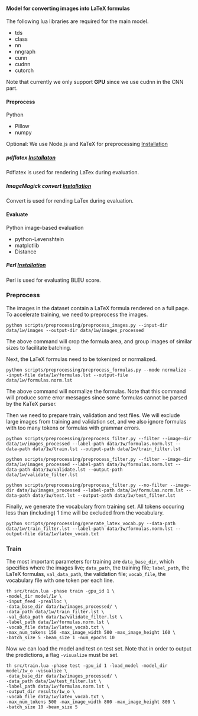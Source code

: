 #### Model for converting images into LaTeX formulas

The following lua libraries are required for the main model.

* tds
* class 
* nn
* nngraph
* cunn
* cudnn
* cutorch

Note that currently we only support **GPU** since we use cudnn in the CNN part.

#### Preprocess

Python

* Pillow
* numpy

Optional: We use Node.js and KaTeX for preprocessing [Installation](https://nodejs.org/en/)

##### pdflatex [Installaton](https://www.tug.org/texlive/)

Pdflatex is used for rendering LaTex during evaluation.

##### ImageMagick convert [Installation](http://www.imagemagick.org/script/index.php)

Convert is used for rending LaTex during evaluation.

#### Evaluate

Python image-based evaluation

* python-Levenshtein
* matplotlib
* Distance


##### Perl [Installation](https://www.perl.org/)

Perl is used for evaluating BLEU score.

### Preprocess
The images in the dataset contain a LaTeX formula rendered on a full page. To accelerate training, we need to preprocess the images. 
```
python scripts/preprocessing/preprocess_images.py --input-dir data/1w/images --output-dir data/1w/images_processed
```
The above command will crop the formula area, and group images of similar sizes to facilitate batching.

Next, the LaTeX formulas need to be tokenized or normalized.
```
python scripts/preprocessing/preprocess_formulas.py --mode normalize --input-file data/1w/formulas.lst --output-file data/1w/formulas.norm.lst
```
The above command will normalize the formulas. Note that this command will produce some error messages since some formulas cannot be parsed by the KaTeX parser.

Then we need to prepare train, validation and test files. We will exclude large images from training and validation set, and we also ignore formulas with too many tokens or formulas with grammar errors.
```
python scripts/preprocessing/preprocess_filter.py --filter --image-dir data/1w/images_processed --label-path data/1w/formulas.norm.lst --data-path data/1w/train.lst --output-path data/1w/train_filter.lst 
```

```
python scripts/preprocessing/preprocess_filter.py --filter --image-dir data/1w/images_processed --label-path data/1w/formulas.norm.lst --data-path data/1w/validate.lst --output-path data/1w/validate_filter.lst 
```

```
python scripts/preprocessing/preprocess_filter.py --no-filter --image-dir data/1w/images_processed --label-path data/1w/formulas.norm.lst --data-path data/1w/test.lst --output-path data/1w/test_filter.lst 
```

Finally, we generate the vocabulary from training set. All tokens occuring less than (including) 1 time will be excluded from the vocabulary.

```
python scripts/preprocessing/generate_latex_vocab.py --data-path data/1w/train_filter.lst --label-path data/1w/formulas.norm.lst --output-file data/1w/latex_vocab.txt
```
### Train
The most important parameters for training are `data_base_dir`, which specifies where the images live; `data_path`, the training file; `label_path`, the LaTeX formulas, `val_data_path`, the validation file; `vocab_file`, the vocabulary file with one token per each line.

```
th src/train.lua -phase train -gpu_id 1 \
-model_dir model/1w \
-input_feed -prealloc \
-data_base_dir data/1w/images_processed/ \
-data_path data/1w/train_filter.lst \
-val_data_path data/1w/validate_filter.lst \
-label_path data/1w/formulas.norm.lst \
-vocab_file data/1w/latex_vocab.txt \
-max_num_tokens 150 -max_image_width 500 -max_image_height 160 \
-batch_size 5 -beam_size 1 -num_epochs 10
```
Now we can load the model and test on test set. Note that in order to output the predictions, a flag `-visualize` must be set.

```
th src/train.lua -phase test -gpu_id 1 -load_model -model_dir model/1w_o -visualize \
-data_base_dir data/1w/images_processed/ \
-data_path data/1w/test_filter.lst \
-label_path data/1w/formulas.norm.lst \
-output_dir results/1w_o \
-vocab_file data/1w/latex_vocab.txt \
-max_num_tokens 500 -max_image_width 800 -max_image_height 800 \
-batch_size 10 -beam_size 5 
```


